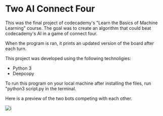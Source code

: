 # Two AI Connect Four
This was the final project of codecademy's "Learn the Basics of Machine Learning" course. The goal was to create an algorithm that could beat codecademy's AI in a game of connect four.

When the program is ran, it prints an updated version of the board after each turn.

This project was developed using the following technoligies:

- Python 3
- Deepcopy

To run this program on your local machine after installing the files, run "python3 script.py in the terminal.

Here is a preview of the two bots competing with each other.

![i]()
